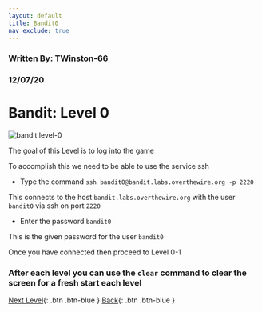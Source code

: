 ```yaml
---
layout: default
title: Bandit0
nav_exclude: true
---
```


### Written By: TWinston-66 
### 12/07/20
# Bandit: Level 0

![bandit level-0](https://i.imgur.com/pNbJPT4.png)

The goal of this Level is to log into the game

To accomplish this we need to be able to use the service ssh

- Type the command `ssh bandit0@bandit.labs.overthewire.org -p 2220`

This connects to the host `bandit.labs.overthewire.org` with the user `bandit0` via ssh on port `2220` 

- Enter the password `bandit0`

This is the given password for the user `bandit0` 

Once you have connected then proceed to Level 0-1

### After each level you can use the `clear` command to clear the screen for a fresh start each level





[Next Level](https://twinston-66.github.io/HackThePlanet/Wargames/OverTheWire/Bandit/Bandit1/){: .btn .btn-blue }
[Back](https://twinston-66.github.io/HackThePlanet/Wargames/OverTheWire/Bandit/){: .btn .btn-blue }
